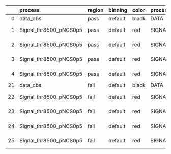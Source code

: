 |    | process                | region   | binning   | color   | process_type   |   scale | variation   | source_filename                                                        | source_histname    | alias                  | title            |   combine_idx |     lnN |   shapes | syst_type   | direction   | variation_alias   |
|---:|:-----------------------|:---------|:----------|:--------|:---------------|--------:|:------------|:-----------------------------------------------------------------------|:-------------------|:-----------------------|:-----------------|--------------:|--------:|---------:|:------------|:------------|:------------------|
|  0 | data_obs               | pass     | default   | black   | DATA           |       1 | nominal     | ./histograms_for_2DAlphabet_v20//Sphaleron_Data.root                   | hpass              | Data                   | Data             |           nan | nan     |      nan | nan         | nan         | nan               |
|  1 | Signal_thr8500_pNCS0p5 | pass     | default   | red     | SIGNAL         |       1 | lumi        | ./histograms_for_2DAlphabet_v20//Sphaleron_Signal_thr8500_pNCS0p5.root | hpass              | Signal_thr8500_pNCS0p5 | Sphaleron signal |           nan |   1.016 |      nan | lnN         | nan         | nan               |
|  2 | Signal_thr8500_pNCS0p5 | pass     | default   | red     | SIGNAL         |       1 | SVM         | ./histograms_for_2DAlphabet_v20//Sphaleron_Signal_thr8500_pNCS0p5.root | hpass_SVMsyst_up   | Signal_thr8500_pNCS0p5 | Sphaleron signal |           nan | nan     |        1 | shapes      | Up          | SVMsyst           |
|  3 | Signal_thr8500_pNCS0p5 | pass     | default   | red     | SIGNAL         |       1 | SVM         | ./histograms_for_2DAlphabet_v20//Sphaleron_Signal_thr8500_pNCS0p5.root | hpass_SVMsyst_down | Signal_thr8500_pNCS0p5 | Sphaleron signal |           nan | nan     |        1 | shapes      | Down        | SVMsyst           |
|  4 | Signal_thr8500_pNCS0p5 | pass     | default   | red     | SIGNAL         |       1 | nominal     | ./histograms_for_2DAlphabet_v20//Sphaleron_Signal_thr8500_pNCS0p5.root | hpass              | Signal_thr8500_pNCS0p5 | Sphaleron signal |           nan | nan     |      nan | nan         | nan         | nan               |
| 21 | data_obs               | fail     | default   | black   | DATA           |       1 | nominal     | ./histograms_for_2DAlphabet_v20//Sphaleron_Data.root                   | hfail              | Data                   | Data             |           nan | nan     |      nan | nan         | nan         | nan               |
| 22 | Signal_thr8500_pNCS0p5 | fail     | default   | red     | SIGNAL         |       1 | lumi        | ./histograms_for_2DAlphabet_v20//Sphaleron_Signal_thr8500_pNCS0p5.root | hfail              | Signal_thr8500_pNCS0p5 | Sphaleron signal |           nan |   1.016 |      nan | lnN         | nan         | nan               |
| 23 | Signal_thr8500_pNCS0p5 | fail     | default   | red     | SIGNAL         |       1 | SVM         | ./histograms_for_2DAlphabet_v20//Sphaleron_Signal_thr8500_pNCS0p5.root | hfail_SVMsyst_up   | Signal_thr8500_pNCS0p5 | Sphaleron signal |           nan | nan     |        1 | shapes      | Up          | SVMsyst           |
| 24 | Signal_thr8500_pNCS0p5 | fail     | default   | red     | SIGNAL         |       1 | SVM         | ./histograms_for_2DAlphabet_v20//Sphaleron_Signal_thr8500_pNCS0p5.root | hfail_SVMsyst_down | Signal_thr8500_pNCS0p5 | Sphaleron signal |           nan | nan     |        1 | shapes      | Down        | SVMsyst           |
| 25 | Signal_thr8500_pNCS0p5 | fail     | default   | red     | SIGNAL         |       1 | nominal     | ./histograms_for_2DAlphabet_v20//Sphaleron_Signal_thr8500_pNCS0p5.root | hfail              | Signal_thr8500_pNCS0p5 | Sphaleron signal |           nan | nan     |      nan | nan         | nan         | nan               |